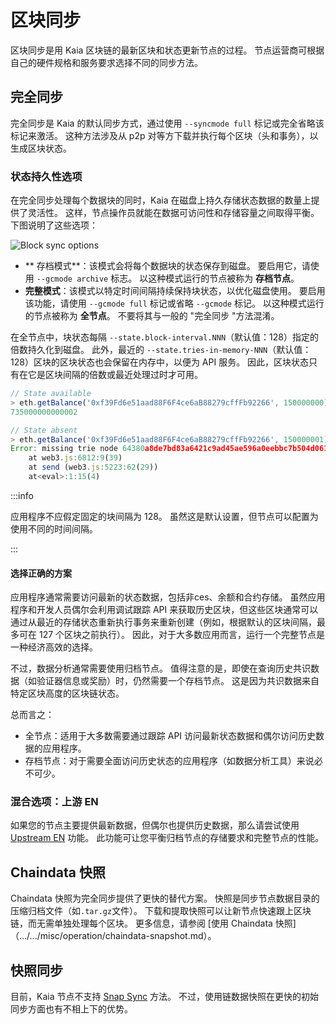 # 区块同步

区块同步是用 Kaia 区块链的最新区块和状态更新节点的过程。 节点运营商可根据自己的硬件规格和服务要求选择不同的同步方法。

## 完全同步

完全同步是 Kaia 的默认同步方式，通过使用 `--syncmode full` 标记或完全省略该标记来激活。 这种方法涉及从 p2p 对等方下载并执行每个区块（头和事务），以生成区块状态。

### 状态持久性选项

在完全同步处理每个数据块的同时，Kaia 在磁盘上持久存储状态数据的数量上提供了灵活性。 这样，节点操作员就能在数据可访问性和存储容量之间取得平衡。 下图说明了这些选项：

![Block sync options](/img/learn/block_sync.png)

- \*\* 存档模式\*\*：该模式会将每个数据块的状态保存到磁盘。 要启用它，请使用 `--gcmode archive` 标志。 以这种模式运行的节点被称为 **存档节点**。
- **完整模式**：该模式以特定时间间隔持续保持块状态，以优化磁盘使用。 要启用该功能，请使用 `--gcmode full` 标记或省略 `--gcmode` 标记。 以这种模式运行的节点被称为 **全节点**。 不要将其与一般的 "完全同步 "方法混淆。

在全节点中，块状态每隔 `--state.block-interval.NNN`（默认值：128）指定的倍数持久化到磁盘。 此外，最近的 `--state.tries-in-memory-NNN`（默认值：128）区块的区块状态也会保留在内存中，以便为 API 服务。 因此，区块状态只有在它是区块间隔的倍数或最近处理过时才可用。

```js
// State available
> eth.getBalance('0xf39Fd6e51aad88F6F4ce6aB88279cffFb92266', 150000000)
735000000000002

// State absent
> eth.getBalance('0xf39Fd6e51aad88F6F4ce6aB88279cffFb92266', 150000001) 735000000000002 // State absent.getBalance('0xf39Fd6e51aad88F6F4ce6aB88279cffFb92266', 150000001)
Error: missing trie node 64380a8de7bd83a6421c9ad45ae596a0eebbc7b504d061f4a57c61742eadc804 (path )
	at web3.js:6812:9(39)
	at send (web3.js:5223:62(29))
	at<eval>:1:15(4)
```

:::info

应用程序不应假定固定的块间隔为 128。 虽然这是默认设置，但节点可以配置为使用不同的时间间隔。

:::

#### 选择正确的方案

应用程序通常需要访问最新的状态数据，包括非ces、余额和合约存储。 虽然应用程序和开发人员偶尔会利用调试跟踪 API 来获取历史区块，但这些区块通常可以通过从最近的存储状态重新执行事务来重新创建（例如，根据默认的区块间隔，最多可在 127 个区块之前执行）。 因此，对于大多数应用而言，运行一个完整节点是一种经济高效的选择。

不过，数据分析通常需要使用归档节点。 值得注意的是，即使在查询历史共识数据（如验证器信息或奖励）时，仍然需要一个存档节点。 这是因为共识数据来自特定区块高度的区块链状态。

总而言之：

- 全节点：适用于大多数需要通过跟踪 API 访问最新状态数据和偶尔访问历史数据的应用程序。
- 存档节点：对于需要全面访问历史状态的应用程序（如数据分析工具）来说必不可少。

### 混合选项：上游 EN

如果您的节点主要提供最新数据，但偶尔也提供历史数据，那么请尝试使用 [Upstream EN](../../misc/operation/upstream-en.md) 功能。 此功能可让您平衡归档节点的存储要求和完整节点的性能。

## Chaindata 快照

Chaindata 快照为完全同步提供了更快的替代方案。 快照是同步节点数据目录的压缩归档文件（如`.tar.gz`文件）。 下载和提取快照可以让新节点快速跟上区块链，而无需单独处理每个区块。 更多信息，请参阅 [使用 Chaindata 快照]（.../.../misc/operation/chaindata-snapshot.md）。

## 快照同步

目前，Kaia 节点不支持 [Snap Sync](https://geth.ethereum.org/docs/fundamentals/sync-modes) 方法。 不过，使用链数据快照在更快的初始同步方面也有不相上下的优势。
